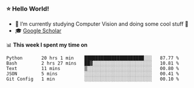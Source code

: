 ### ⭐️ Hello World!

<!--
**hologerry/hologerry** is a ✨ _special_ ✨ repository because its `README.md` (this file) appears on your GitHub profile.

Here are some ideas to get you started:

- 🔭 I’m currently working and studying on Computer Vision
- 🌱 I’m currently learning at Peking University
- 💬 Ask me about 
- 📫 How to reach me: E-mail
- 😄 Pronouns: he/his
- ⚡ Fun fact: Music is the Power
-->


- 🔭 I’m currently studying Computer Vision and doing some cool stuff 🤖
- 🎓 [Google Scholar](https://scholar.google.com/citations?user=3ykqW9wAAAAJ&hl=en)


📊 **This week I spent my time on**

<!--START_SECTION:waka-->
```text
Python       20 hrs 1 min    ██████████████████████░░░   87.77 % 
Bash         2 hrs 27 mins   ██▓░░░░░░░░░░░░░░░░░░░░░░   10.81 % 
Text         11 mins         ▒░░░░░░░░░░░░░░░░░░░░░░░░   00.80 % 
JSON         5 mins          ░░░░░░░░░░░░░░░░░░░░░░░░░   00.41 % 
Git Config   1 min           ░░░░░░░░░░░░░░░░░░░░░░░░░   00.10 % 
```
<!--END_SECTION:waka-->
